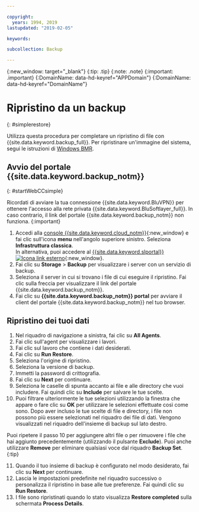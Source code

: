 ```yaml
---

copyright:
  years: 1994, 2019
lastupdated: "2019-02-05"

keywords:

subcollection: Backup

---
```

{:new_window: target="_blank"}
{:tip: .tip}
{:note: .note}
{:important: .important}
{:DomainName: data-hd-keyref="APPDomain"}
{:DomainName: data-hd-keyref="DomainName"}

# Ripristino da un backup
{: #simplerestore}

Utilizza questa procedura per completare un ripristino di file con {{site.data.keyword.backup_full}}. Per ripristinare un'immagine del sistema, segui le istruzioni di [Windows BMR](https://cloud.ibm.com/docs/infrastructure/Backup?topic=Backup-restoreBMR#restoreBMR).

## Avvio del portale {{site.data.keyword.backup_notm}}
{: #startWebCCsimple}

Ricordati di avviare la tua connessione {{site.data.keyword.BluVPN}} per ottenere l'accesso alla rete privata {{site.data.keyword.BluSoftlayer_full}}. In caso contrario, il link del portale {{site.data.keyword.backup_notm}} non funziona.
{:important}

1. Accedi alla [console {{site.data.keyword.cloud_notm}}](https://{DomainName}){:new_window} e fai clic sull'icona **menu** nell'angolo superiore sinistro. Seleziona **Infrastruttura classica**. <br/>
   In alternativa, puoi accedere al [{{site.data.keyword.slportal}} ![Icona link esterno](../../icons/launch-glyph.svg "Icona link esterno")](https://control.softlayer.com/){:new_window}.
2. Fai clic su **Storage** > **Backup** per visualizzare i server con un servizio di backup.
3. Seleziona il server in cui si trovano i file di cui eseguire il ripristino. Fai clic sulla freccia per visualizzare il link del portale {{site.data.keyword.backup_notm}}.
4. Fai clic su **{{site.data.keyword.backup_notm}} portal** per avviare il client del portale {{site.data.keyword.backup_notm}} nel tuo browser.

## Ripristino dei tuoi dati

1. Nel riquadro di navigazione a sinistra, fai clic su **All Agents**.
2. Fai clic sull'agent per visualizzare i lavori.
3. Fai clic sul lavoro che contiene i dati desiderati.
4. Fai clic su **Run Restore**.
5. Seleziona l'origine di ripristino.
6. Seleziona la versione di backup.
7. Immetti la password di crittografia.
8. Fai clic su **Next** per continuare.
9. Seleziona le caselle di spunta accanto ai file e alle directory che vuoi includere. Fai quindi clic su **Include** per salvare le tue scelte.
10. Puoi filtrare ulteriormente le tue selezioni utilizzando la finestra che appare o fare clic su **OK** per utilizzare le selezioni effettuate così come sono.
Dopo aver incluso le tue scelte di file e directory, i file non possono più essere selezionati nel riquadro dei file di dati. Vengono visualizzati nel riquadro dell'insieme di backup sul lato destro.

   Puoi ripetere il passo 10 per aggiungere altri file o per rimuovere i file che hai aggiunto precedentemente (utilizzando il pulsante **Exclude**). Puoi anche utilizzare **Remove** per eliminare qualsiasi voce dal riquadro **Backup Set**.
   {:tip}

11. Quando il tuo insieme di backup è configurato nel modo desiderato, fai clic su **Next** per continuare.
12. Lascia le impostazioni predefinite nel riquadro successivo o personalizza il ripristino in base alle tue preferenze. Fai quindi clic su **Run Restore**.
13. I file sono ripristinati quando lo stato visualizza **Restore completed** sulla schermata **Process Details**.
